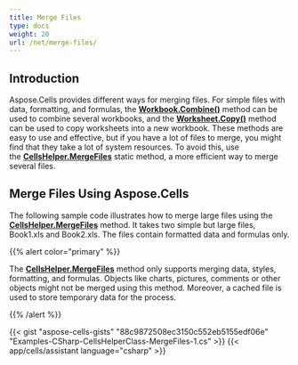 ```yaml
---
title: Merge Files
type: docs
weight: 20
url: /net/merge-files/
---
```


## **Introduction**

Aspose.Cells provides different ways for merging files. For simple files with data, formatting, and formulas, the [**Workbook.Combine()**](https://reference.aspose.com/cells/net/aspose.cells/workbook/methods/combine) method can be used to combine several workbooks, and the [**Worksheet.Copy()**](https://reference.aspose.com/cells/net/aspose.cells/worksheet/methods/copy/index) method can be used to copy worksheets into a new workbook. These methods are easy to use and effective, but if you have a lot of files to merge, you might find that they take a lot of system resources. To avoid this, use the [**CellsHelper.MergeFiles**](https://reference.aspose.com/cells/net/aspose.cells/cellshelper/methods/mergefiles) static method, a more efficient way to merge several files.

## **Merge Files Using Aspose.Cells**

The following sample code illustrates how to merge large files using the [**CellsHelper.MergeFiles**](https://reference.aspose.com/cells/net/aspose.cells/cellshelper/methods/mergefiles) method. It takes two simple but large files, Book1.xls and Book2.xls. The files contain formatted data and formulas only.

{{% alert color="primary" %}}

The [**CellsHelper.MergeFiles**](https://reference.aspose.com/cells/net/aspose.cells/cellshelper/methods/mergefiles) method only supports merging data, styles, formatting, and formulas. Objects like charts, pictures, comments or other objects might not be merged using this method. Moreover, a cached file is used to store temporary data for the process.

{{% /alert %}}

{{< gist "aspose-cells-gists" "88c9872508ec3150c552eb5155edf06e" "Examples-CSharp-CellsHelperClass-MergeFiles-1.cs" >}}
{{< app/cells/assistant language="csharp" >}}